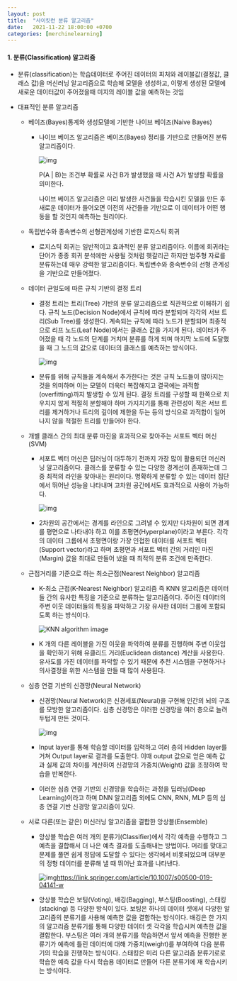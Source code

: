 ```yaml
---
layout: post
title:  "사이킷런 분류 알고리즘"
date:   2021-11-22 18:00:00 +0700
categories: [merchinelearning]
---
```




#### 1. 분류(Classification) 알고리즘

- 분류(classification)는 학습데이터로 주어진 데이터의 피처와 레이블값(결정값, 클래스 값)을 머신러닝 알고리즘으로 학습해 모델을 생성하고, 이렇게 생성된 모델에 새로운 데이터값이 주어졌을때 미지의 레이블 값을 예측하는 것임

- 대표적인 분류 알고리즘

  - 베이즈(Bayes)통계와 생성모델에 기반한 나이브 베이즈(Naive Bayes)

    - 나이브 베이즈 알고리즘은 베이즈(Bayes) 정리를 기반으로 만들어진 분류 알고리즘이다. 

      

      ![img](https://blog.kakaocdn.net/dn/NTMaT/btq0oaopU4r/hNu5saVJOtopMhQikpF0W1/img.png)

      

      P(A | B)는 조건부 확률로 사건 B가 발생했을 때 사건 A가 발생할 확률을 의미한다. 

      나이브 베이즈 알고리즘은 미리 발생한 사건들을 학습시킨 모델을 만든 후 새로운 데이터가 들어오면 이전의 사건들을 기반으로 이 데이터가 어떤 행동을 할 것인지 예측하는 원리이다.

  - 독립변수와 종속변수의 선형관계성에 기반한 로지스틱 회귀

    - 로지스틱 회귀는 일반적이고 효과적인 분류 알고리즘이다. 이름에 회귀라는 단어가 종종 회귀 분석에만 사용될 것처럼 헷갈리곤 하지만 범주형 자료를 분류하는데 매우 강력한 알고리즘이다. 독립변수와 종속변수의 선형 관계성을 기반으로 만들어졌다.

  - 데이터 균일도에 따른 규칙 기반의 결정 트리

    - 결정 트리는 트리(Tree) 기반의 분류 알고리즘으로 직관적으로 이해하기 쉽다. 규칙 노드(Decision Node)에서 규칙에 따라 분할되며 각각의 서브 트리(Sub Tree)를 생성한다. 계속되는 규칙에 따라 노드가 분할되며 최종적으로 리프 노드(Leaf Node)에서는 클래스 값을 가지게 된다. 데이터가 주어졌을 때 각 노드의 단계를 거치며 분류를 하게 되며 마지막 노드에 도달했을 때 그 노드의 값으로 데이터의 클래스를 예측하는 방식이다.

       

      

      ![img](https://blog.kakaocdn.net/dn/bya8ZP/btq0kDZcQyf/m975jDSkk694FFX141DVT0/img.webp)

      

    - 분류를 위해 규칙들을 계속해서 추가한다는 것은 규칙 노드들이 많아지는 것을 의미하며 이는 모델이 더욱더 복잡해지고 결국에는 과적합(overfitting)까지 발생할 수 있게 된다. 결정 트리를 구성할 때 한쪽으로 치우치지 않게 적절히 분할해야 하며 가지치기를 통해 관련성이 적은 서브 트리를 제거하거나 트리의 깊이에 제한을 두는 등의 방식으로 과적합이 일어나지 않을 적절한 트리를 만들어야 한다.

  - 개별 클래스 간의 최대 분류 마진을 효과적으로 찾아주는 서포트 벡터 머신(SVM)

    - 서포트 벡터 머신은 딥러닝이 대두하기 전까지 가장 많이 활용되던 머신러닝 알고리즘이다. 클래스를 분류할 수 있는 다양한 경계선이 존재하는데 그중 최적의 라인을 찾아내는 원리이다. 명확하게 분류할 수 있는 데이터 집단에서 뛰어난 성능을 나타내며 고차원 공간에서도 효과적으로 사용이 가능하다.

       ![img](https://blog.kakaocdn.net/dn/bAZqh3/btq0oMnkgVV/ywOrb0QncQh2akTJ75hiNk/img.jpg)

      

    - 2차원의 공간에서는 경계를 라인으로 그려낼 수 있지만 다차원이 되면 경계를 평면으로 나타내야 하고 이를 초평면(Hyperplane)이라고 부른다. 각각의 데이터 그룹에서 초평면이랑 가장 인접한 데이터를 서포트 벡터(Support vector)라고 하며 초평면과 서포트 벡터 간의 거리인 마진(Margin) 값을 최대로 만들어 냈을 때 최적의 분류 조건에 만족한다.

  - 근접거리를 기준으로 하는 최소근접(Nearest Neighbor) 알고리즘

    - K-최소 근접(K-Nearest Neighbor) 알고리즘 즉 KNN 알고리즘은 데이터들 간의 유사한 특징을 기준으로 분류하는 알고리즘이다. 주어진 데이터의 주변 이웃 데이터들의 특징을 파악하고 가장 유사한 데이터 그룹에 포함되도록 하는 방식이다.

      

      ![KNN algorithm image](https://editor.analyticsvidhya.com/uploads/17303KNN%20working.png)

    - K 개의 다른 레이블을 가진 이웃을 파악하여 분류를 진행하며 주변 이웃임을 확인하기 위해 유클리드 거리(Euclidean distance) 계산을 사용한다. 유사도를 가진 데이터를 파악할 수 있기 때문에 추천 시스템을 구현하거나 의사결정을 위한 시스템을 만들 때 많이 사용된다.

  - 심층 연결 기반의 신경망(Neural Network)

    - 신경망(Neural Network)은 신경세포(Neural)을 구현해 인간의 뇌의 구조를 모방한 알고리즘이다. 심층 신경망은 이러한 신경망을 여러 층으로 늘려 두텁게 만든 것이다. 

      

      ![img](https://blog.kakaocdn.net/dn/cnOJ5j/btq0n9C6eVK/0y1GkMPQkGTcm3nSW8N8Sk/img.jpg)

      

       

    - Input layer를 통해 학습할 데이터를 입력하고 여러 층의 Hidden layer를 거쳐 Output layer로 결과를 도출한다. 이때 output 값으로 얻은 예측 값과 실제 값의 차이를 계산하여 신경망의 가중치(Weight) 값을 조정하여 학습을 반복한다.

    - 이러한 심층 연결 기반의 신경망을 학습하는 과정을 딥러닝(Deep Learning)이라고 하며 DNN 알고리즘 외에도 CNN, RNN, MLP 등의 심층 연결 기반 신경망 알고리즘이 있다.

  - 서로 다른(또는 같은) 머신러닝 알고리즘을 결합한 앙상블(Ensemble)

    - 앙상블 학습은 여러 개의 분류기(Classifier)에서 각각 예측을 수행하고 그 예측을 결합해서 더 나은 예측 결과를 도출해내는 방법이다. 머리를 맞대고 문제를 풀면 쉽게 정답에 도달할 수 있다는 생각에서 비롯되었으며 대부분의 정형 데이터를 분류해 낼 때 뛰어난 효과를 나타낸다. 

      

      ![img](https://blog.kakaocdn.net/dn/c0GS1D/btq0oKXlvq3/kVJfVkROvF4q8cSXGdvDm1/img.png)https://link.springer.com/article/10.1007/s00500-019-04141-w

      

    - 앙상블 학습은 보팅(Voting), 배깅(Bagging), 부스팅(Boosting), 스태킹(stacking) 등 다양한 방식이 있다. 보팅은 하나의 데이터 셋에서 다양한 알고리즘의 분류기를 사용해 예측한 값을 결합하는 방식이다. 배깅은 한 가지의 알고리즘 분류기를 통해 다양한 데이터 셋 각각을 학습시켜 예측한 값을 결합한다. 부스팅은 여러 개의 분류기를 학습하면서 앞서 예측을 진행한 분류기가 예측에 틀린 데이터에 대해 가중치(weight)를 부여하여 다음 분류기의 학습을 진행하는 방식이다. 스태킹은 미리 다른 알고리즘 분류기로로 학습한 예측 값을 다시 학습용 데이터로 만들어 다른 분류기에 재 학습시키는 방식이다.
